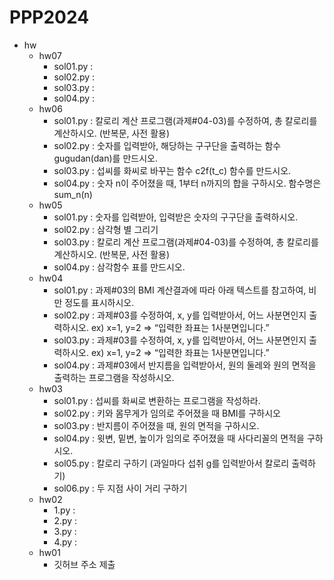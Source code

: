 # PPP2024

- hw
  - hw07
    - sol01.py : 
    - sol02.py : 
    - sol03.py : 
    - sol04.py : 
  - hw06
    - sol01.py : 칼로리 계산 프로그램(과제#04-03)를 수정하여, 총 칼로리를 계산하시오. (반복문, 사전 활용)
    - sol02.py : 숫자를 입력받아, 해당하는 구구단을 출력하는 함수 gugudan(dan)를 만드시오.
    - sol03.py : 섭씨를 화씨로 바꾸는 함수 c2f(t_c) 함수를 만드시오.
    - sol04.py : 숫자 n이 주어졌을 때, 1부터 n까지의 합을 구하시오. 함수명은 sum_n(n)
  - hw05
    - sol01.py : 숫자를 입력받아, 입력받은 숫자의 구구단을 출력하시오.
    - sol02.py : 삼각형 별 그리기
    - sol03.py : 칼로리 계산 프로그램(과제#04-03)를 수정하여, 총 칼로리를 계산하시오. (반복문, 사전 활용)
    - sol04.py : 삼각함수 표를 만드시오.
  - hw04
    - sol01.py : 과제#03의 BMI 계산결과에 따라 아래 텍스트를 참고하여, 비만 정도를 표시하시오.
    - sol02.py : 과제#03를 수정하여, x, y를 입력받아서, 어느 사분면인지 출력하시오. ex) x=1, y=2 => “입력한 좌표는 1사분면입니다.”
    - sol03.py : 과제#03를 수정하여, x, y를 입력받아서, 어느 사분면인지 출력하시오. ex) x=1, y=2 => “입력한 좌표는 1사분면입니다.”
    - sol04.py : 과제#03에서 반지름을 입력받아서, 원의 둘레와 원의 면적을 출력하는 프로그램을 작성하시오.
  - hw03
    - sol01.py : 섭씨를 화씨로 변환하는 프로그램을 작성하라.
    - sol02.py : 키와 몸무게가 임의로 주어졌을 때 BMI를 구하시오
    - sol03.py : 반지름이 주어졌을 때, 원의 면적을 구하시오.
    - sol04.py : 윗변, 밑변, 높이가 임의로 주어졌을 때 사다리꼴의 면적을 구하시오.
    - sol05.py : 칼로리 구하기 (과일마다 섭취 g를 입력받아서 칼로리 출력하기)
    - sol06.py : 두 지점 사이 거리 구하기
  - hw02
    - 1.py :
    - 2.py :
    - 3.py :
    - 4.py : 
  - hw01
    - 깃허브 주소 제출

